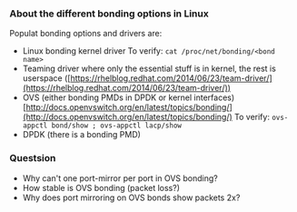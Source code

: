 ### About the different bonding options in Linux ###

Populat bonding options and drivers are:

* Linux bonding kernel driver
  To verify: `cat /proc/net/bonding/<bond name>`
* Teaming driver where only the essential stuff is in kernel, the rest is userspace ([https://rhelblog.redhat.com/2014/06/23/team-driver/](https://rhelblog.redhat.com/2014/06/23/team-driver/))
* OVS (either bonding PMDs in DPDK or kernel interfaces)
  [http://docs.openvswitch.org/en/latest/topics/bonding/](http://docs.openvswitch.org/en/latest/topics/bonding/)
  To verify: `ovs-appctl bond/show ; ovs-appctl lacp/show`
* DPDK (there is a bonding PMD)

### Questsion ###

* Why can't one port-mirror per port in OVS bonding?
* How stable is OVS bonding (packet loss?)
* Why does port mirroring on OVS bonds show packets 2x?
